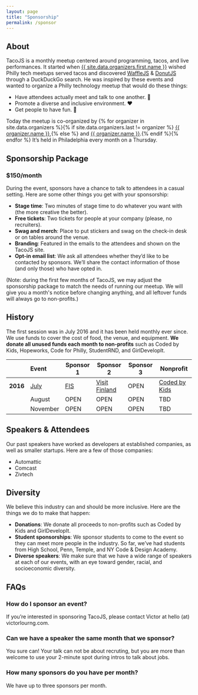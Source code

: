 ```yaml
---
layout: page
title: "Sponsorship"
permalink: /sponsor
---
```


## About
TacoJS is a monthly meetup centered around programming, tacos, and live performances. It started when <a href="https://twitter.com/{{ site.data.organizers.first.twitter }}">{{ site.data.organizers.first.name }}</a> wished Philly tech meetups served tacos and discovered <a href="https://wafflejs.com/" target="_blank">WaffleJS</a> &amp; <a href="https://donutjs.club/" target="_blank">DonutJS</a> through a DuckDuckGo search. He was inspired by these events and wanted to organize a Philly technology meetup that would do these things:

- Have attendees actually meet and talk to one another. :wave:
- Promote a diverse and inclusive environment. :heart:
- Get people to have fun. :tada:

Today the meetup is co-organized by {% for organizer in site.data.organizers %}{% if site.data.organizers.last != organizer %}
  <a href="https://twitter.com/{{ organizer.twitter }}" target="_blank">{{ organizer.name }}</a>,{% else %} and <a href="https://twitter.com/{{ organizer.twitter }}" target="_blank">{{ organizer.name }}</a>.{% endif %}{% endfor %} It’s held in Philadelphia every month on a Thursday.

## Sponsorship Package

### $150/month

During the event, sponsors have a chance to talk to attendees in a casual setting. Here are some other things you get with your sponsorship:

- **Stage time**: Two minutes of stage time to do whatever you want with (the more creative the better).
- **Free tickets**: Two tickets for people at your company (please, no recruiters).
- **Swag and merch**: Place to put stickers and swag on the check-in desk or on tables around the venue.
- **Branding**: Featured in the emails to the attendees and shown on the TacoJS site.
- **Opt-in email list**: We ask all attendees whether they’d like to be contacted by sponsors. We’ll share the contact information of those (and only those) who have opted in.
<!-- - **Brunch**: Every three months, we invite sponsors, speakers and performers to have brunch together. -->

(Note: during the first few months of TacoJS, we may adjust the sponsorship package to match the needs of running our meetup. We will give you a month's notice before changing anything, and all leftover funds will always go to non-profits.)

## History
The first session was in July 2016 and it has been held monthly ever since. We use funds to cover the cost of food, the venue, and equipment. **We donate all unused funds each month to non-profits** such as Coded by Kids, Hopeworks, Code for Philly, StudentRND, and GirlDevelopIt.

<!-- Todo automate this -->

|          | Event    | Sponsor 1 | Sponsor 2 | Sponsor 3 | Nonprofit     |
| --------:|:-------- | --------- | --------- | --------- | ------------- |
| **2016** | [July](/meetup/2016-july) | [FIS](http://www.fisglobal.com/About-Us/Careers) | [Visit Finland](http://www.visitfinland.com/) | OPEN | [Coded by Kids](http://www.codedbykids.com/) |
|          | August | OPEN | OPEN | OPEN | TBD |
|          | November | OPEN | OPEN | OPEN | TBD |

## Speakers & Attendees
Our past speakers have worked as developers at established companies, as well as smaller startups. Here are a few of those companies:

- Automattic
- Comcast
- Zivtech

<!-- Our attendees are roughly the same ratio of people from larger and smaller companies, leaning toward smaller startups. Around 35% of our attendees are women. -->

## Diversity
We believe this industry can and should be more inclusive. Here are the things we do to make that happen:

- **Donations**: We donate all proceeds to non-profits such as Coded by Kids and GirlDevelopIt.
- **Student sponsorships**: We sponsor students to come to the event so they can meet more people in the industry. So far, we’ve had students from High School, Penn, Temple, and NY Code &amp; Design Academy.
- **Diverse speakers**: We make sure that we have a wide range of speakers at each of our events, with an eye toward gender, racial, and socioeconomic diversity.

## FAQs

### How do I sponsor an event?

If you’re interested in sponsoring TacoJS, please contact Victor at hello (at) victorlourng.com.

### Can we have a speaker the same month that we sponsor?

You sure can! Your talk can not be about recruting, but you are more than welcome to use your 2-minute spot during intros to talk about jobs.

### How many sponsors do you have per month?

We have up to three sponsors per month.
